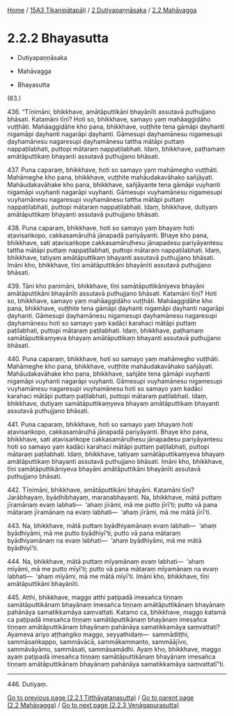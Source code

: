 
[Home](/) / [15A3 Tikanipātapāḷi](../...md) / [2 Dutiyapaṇṇāsaka](...md) / [2.2 Mahāvagga](../15A3/2/2.2.md)

# 2.2.2 Bhayasutta

* Dutiyapaṇṇāsaka

* Mahāvagga

* Bhayasutta

(63.)

436\. “Tīṇimāni, bhikkhave, amātāputtikāni bhayānīti assutavā puthujjano bhāsati. Katamāni tīṇi? Hoti so, bhikkhave, samayo yaṃ mahāaggiḍāho vuṭṭhāti. Mahāaggiḍāhe kho pana, bhikkhave, vuṭṭhite tena gāmāpi ḍayhanti nigamāpi ḍayhanti nagarāpi ḍayhanti. Gāmesupi ḍayhamānesu nigamesupi ḍayhamānesu nagaresupi ḍayhamānesu tattha mātāpi puttaṃ nappaṭilabhati, puttopi mātaraṃ nappaṭilabhati. Idaṃ, bhikkhave, paṭhamaṃ amātāputtikaṃ bhayanti assutavā puthujjano bhāsati.

437\. Puna caparaṃ, bhikkhave, hoti so samayo yaṃ mahāmegho vuṭṭhāti. Mahāmeghe kho pana, bhikkhave, vuṭṭhite mahāudakavāhako sañjāyati. Mahāudakavāhake kho pana, bhikkhave, sañjāyante tena gāmāpi vuyhanti nigamāpi vuyhanti nagarāpi vuyhanti. Gāmesupi vuyhamānesu nigamesupi vuyhamānesu nagaresupi vuyhamānesu tattha mātāpi puttaṃ nappaṭilabhati, puttopi mātaraṃ nappaṭilabhati. Idaṃ, bhikkhave, dutiyaṃ amātāputtikaṃ bhayanti assutavā puthujjano bhāsati.

438\. Puna caparaṃ, bhikkhave, hoti so samayo yaṃ bhayaṃ hoti aṭavisaṅkopo, cakkasamāruḷhā jānapadā pariyāyanti. Bhaye kho pana, bhikkhave, sati aṭavisaṅkope cakkasamāruḷhesu jānapadesu pariyāyantesu tattha mātāpi puttaṃ nappaṭilabhati, puttopi mātaraṃ nappaṭilabhati. Idaṃ, bhikkhave, tatiyaṃ amātāputtikaṃ bhayanti assutavā puthujjano bhāsati. Imāni kho, bhikkhave, tīṇi amātāputtikāni bhayānīti assutavā puthujjano bhāsati.

439\. Tāni kho panimāni, bhikkhave, tīṇi samātāputtikāniyeva bhayāni amātāputtikāni bhayānīti assutavā puthujjano bhāsati. Katamāni tīṇi? Hoti so, bhikkhave, samayo yaṃ mahāaggiḍāho vuṭṭhāti. Mahāaggiḍāhe kho pana, bhikkhave, vuṭṭhite tena gāmāpi ḍayhanti nigamāpi ḍayhanti nagarāpi ḍayhanti. Gāmesupi ḍayhamānesu nigamesupi ḍayhamānesu nagaresupi ḍayhamānesu hoti so samayo yaṃ kadāci karahaci mātāpi puttaṃ paṭilabhati, puttopi mātaraṃ paṭilabhati. Idaṃ, bhikkhave, paṭhamaṃ samātāputtikaṃyeva bhayaṃ amātāputtikaṃ bhayanti assutavā puthujjano bhāsati.

440\. Puna caparaṃ, bhikkhave, hoti so samayo yaṃ mahāmegho vuṭṭhāti. Mahāmeghe kho pana, bhikkhave, vuṭṭhite mahāudakavāhako sañjāyati. Mahāudakavāhake kho pana, bhikkhave, sañjāte tena gāmāpi vuyhanti nigamāpi vuyhanti nagarāpi vuyhanti. Gāmesupi vuyhamānesu nigamesupi vuyhamānesu nagaresupi vuyhamānesu hoti so samayo yaṃ kadāci karahaci mātāpi puttaṃ paṭilabhati, puttopi mātaraṃ paṭilabhati. Idaṃ, bhikkhave, dutiyaṃ samātāputtikaṃyeva bhayaṃ amātāputtikaṃ bhayanti assutavā puthujjano bhāsati.

441\. Puna caparaṃ, bhikkhave, hoti so samayo yaṃ bhayaṃ hoti aṭavisaṅkopo, cakkasamāruḷhā jānapadā pariyāyanti. Bhaye kho pana, bhikkhave, sati aṭavisaṅkope cakkasamāruḷhesu jānapadesu pariyāyantesu hoti so samayo yaṃ kadāci karahaci mātāpi puttaṃ paṭilabhati, puttopi mātaraṃ paṭilabhati. Idaṃ, bhikkhave, tatiyaṃ samātāputtikaṃyeva bhayaṃ amātāputtikaṃ bhayanti assutavā puthujjano bhāsati. Imāni kho, bhikkhave, tīṇi samātāputtikāniyeva bhayāni amātāputtikāni bhayānīti assutavā puthujjano bhāsati.

442\. Tīṇimāni, bhikkhave, amātāputtikāni bhayāni. Katamāni tīṇi? Jarābhayaṃ, byādhibhayaṃ, maraṇabhayanti. Na, bhikkhave, mātā puttaṃ jīramānaṃ evaṃ labhati—  ‘ahaṃ jīrāmi, mā me putto jīrī’ti; putto vā pana mātaraṃ jīramānaṃ na evaṃ labhati—  ‘ahaṃ jīrāmi, mā me mātā jīrī’ti.

443\. Na, bhikkhave, mātā puttaṃ byādhiyamānaṃ evaṃ labhati—  ‘ahaṃ byādhiyāmi, mā me putto byādhiyī’ti; putto vā pana mātaraṃ byādhiyamānaṃ na evaṃ labhati—  ‘ahaṃ byādhiyāmi, mā me mātā byādhiyī’ti.

444\. Na, bhikkhave, mātā puttaṃ mīyamānaṃ evaṃ labhati—  ‘ahaṃ mīyāmi, mā me putto mīyī’ti; putto vā pana mātaraṃ mīyamānaṃ na evaṃ labhati—  ‘ahaṃ mīyāmi, mā me mātā mīyī’ti. Imāni kho, bhikkhave, tīṇi amātāputtikāni bhayānīti.

445\. Atthi, bhikkhave, maggo atthi paṭipadā imesañca tiṇṇaṃ samātāputtikānaṃ bhayānaṃ imesañca tiṇṇaṃ amātāputtikānaṃ bhayānaṃ pahānāya samatikkamāya saṃvattati. Katamo ca, bhikkhave, maggo katamā ca paṭipadā imesañca tiṇṇaṃ samātāputtikānaṃ bhayānaṃ imesañca tiṇṇaṃ amātāputtikānaṃ bhayānaṃ pahānāya samatikkamāya saṃvattati? Ayameva ariyo aṭṭhaṅgiko maggo, seyyathidaṃ—  sammādiṭṭhi, sammāsaṅkappo, sammāvācā, sammākammanto, sammāājīvo, sammāvāyāmo, sammāsati, sammāsamādhi. Ayaṃ kho, bhikkhave, maggo ayaṃ paṭipadā imesañca tiṇṇaṃ samātāputtikānaṃ bhayānaṃ imesañca tiṇṇaṃ amātāputtikānaṃ bhayānaṃ pahānāya samatikkamāya saṃvattatī”ti.

---

446\. Dutiyaṃ.



[Go to previous page (2.2.1 Titthāyatanasutta)](2.2.1.md) / [Go to parent page (2.2 Mahāvagga)](../15A3/2/2.2.md) / [Go to next page (2.2.3 Venāgapurasutta)](2.2.3.md)


